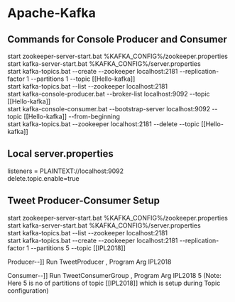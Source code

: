 # Apache-Kafka

Commands for Console Producer and Consumer
--------------------------------------------------  
start zookeeper-server-start.bat %KAFKA_CONFIG%/zookeeper.properties  
start kafka-server-start.bat %KAFKA_CONFIG%/server.properties     
start kafka-topics.bat --create --zookeeper localhost:2181 --replication-factor 1 --partitions 1 --topic [[Hello-kafka]]  
start kafka-topics.bat --list --zookeeper localhost:2181  
start kafka-console-producer.bat --broker-list localhost:9092 --topic [[Hello-kafka]]          
start kafka-console-consumer.bat --bootstrap-server localhost:9092 --topic [[Hello-kafka]] --from-beginning   
start kafka-topics.bat --zookeeper localhost:2181 --delete --topic [[Hello-kafka]]    

Local server.properties
----------------------------------------------------- 
listeners = PLAINTEXT://localhost:9092  
delete.topic.enable=true  


Tweet Producer-Consumer Setup
----------------------------------------------------- 
start zookeeper-server-start.bat %KAFKA_CONFIG%/zookeeper.properties  
start kafka-server-start.bat %KAFKA_CONFIG%/server.properties     
start kafka-topics.bat --list --zookeeper localhost:2181    
start kafka-topics.bat --create --zookeeper localhost:2181 --replication-factor 1 --partitions 5 --topic [[IPL2018]]    

Producer--]]
Run TweetProducer , Program Arg IPL2018

Consumer--]]
Run TweetConsumerGroup , Program Arg IPL2018 5
(Note: Here 5 is no of partitions of topic [[IPL2018]] which is setup during Topic configuration)



